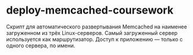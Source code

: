 # deploy-memcached-coursework
Скрипт для автоматического развертывания Memcached на наименее загруженном из трёх Linux-серверов. Самый загруженный сервер используется как маршрутизатор. Доступ к приложению — только с одного сервера, по имени.

